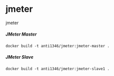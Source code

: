 # jmeter
jmeter

##### JMeter Master
```
docker build -t anti1346/jmeter:jmeter-master .
```

##### JMeter Slave
```
docker build -t anti1346/jmeter:jmeter-slave1 .
```
